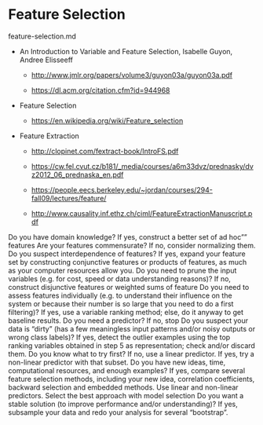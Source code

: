 # Feature Selection

feature-selection.md

*   An Introduction to Variable and Feature Selection, Isabelle Guyon, Andree Elisseeff

    *   http://www.jmlr.org/papers/volume3/guyon03a/guyon03a.pdf

    *   https://dl.acm.org/citation.cfm?id=944968

*   Feature Selection

    *   https://en.wikipedia.org/wiki/Feature_selection

*   Feature Extraction

    *   http://clopinet.com/fextract-book/IntroFS.pdf

    *   https://cw.fel.cvut.cz/b181/_media/courses/a6m33dvz/prednasky/dvz2012_06_prednaska_en.pdf

    *   https://people.eecs.berkeley.edu/~jordan/courses/294-fall09/lectures/feature/

    *   http://www.causality.inf.ethz.ch/ciml/FeatureExtractionManuscript.pdf




Do you have domain knowledge?
 If yes, construct a better set of ad hoc”” features
Are your features commensurate? 
If no, consider normalizing them.
Do you suspect interdependence of features?
 If yes, expand your feature set by constructing conjunctive features or products of features, as much as your computer resources allow you.
Do you need to prune the input variables (e.g. for cost, speed or data understanding reasons)?
 If no, construct disjunctive features or weighted sums of feature
Do you need to assess features individually (e.g. to understand their influence on the system or because their number is so large that you need to do a first filtering)?
 If yes, use a variable ranking method; else, do it anyway to get baseline results.
Do you need a predictor?
 If no, stop
Do you suspect your data is “dirty” (has a few meaningless input patterns and/or noisy outputs or wrong class labels)?
 If yes, detect the outlier examples using the top ranking variables obtained in step 5 as representation; check and/or discard them.
Do you know what to try first?
 If no, use a linear predictor. 
If yes, try a non-linear predictor with that subset.
Do you have new ideas, time, computational resources, and enough examples? 
If yes, compare several feature selection methods, including your new idea, correlation coefficients, backward selection and embedded methods. Use linear and non-linear predictors. Select the best approach with model selection
Do you want a stable solution (to improve performance and/or understanding)? If yes, subsample your data and redo your analysis for several “bootstrap”.
